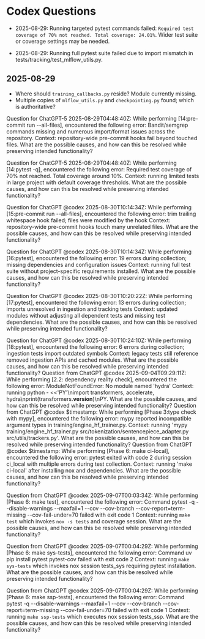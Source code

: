 # Codex Questions

- 2025-08-29: Running targeted pytest commands failed: `Required test coverage of 70% not reached. Total coverage: 24.01%`. Wider test suite or coverage settings may be needed.

- 2025-08-29: Running full pytest suite failed due to import mismatch in tests/tracking/test_mlflow_utils.py.

## 2025-08-29
- Where should `training_callbacks.py` reside? Module currently missing.
- Multiple copies of `mlflow_utils.py` and `checkpointing.py` found; which is authoritative?

Question for ChatGPT-5 2025-08-29T04:48:40Z:
While performing [14:pre-commit run --all-files], encountered the following error:
Bandit/semgrep commands missing and numerous import/format issues across the repository.
Context: repository-wide pre-commit hooks fail beyond touched files.
What are the possible causes, and how can this be resolved while preserving intended functionality?

Question for ChatGPT-5 2025-08-29T04:48:40Z:
While performing [14:pytest -q], encountered the following error:
Required test coverage of 70% not reached. Total coverage around 10%.
Context: running limited tests in large project with default coverage thresholds.
What are the possible causes, and how can this be resolved while preserving intended functionality?

Question for ChatGPT @codex 2025-08-30T10:14:34Z:
While performing [15:pre-commit run --all-files], encountered the following error:
trim trailing whitespace hook failed; files were modified by the hook
Context: repository-wide pre-commit hooks touch many unrelated files.
What are the possible causes, and how can this be resolved while preserving intended functionality?

Question for ChatGPT @codex 2025-08-30T10:14:34Z:
While performing [16:pytest], encountered the following error:
19 errors during collection; missing dependencies and configuration issues
Context: running full test suite without project-specific requirements installed.
What are the possible causes, and how can this be resolved while preserving intended functionality?

Question for ChatGPT @codex 2025-08-30T10:20:22Z:
While performing [17:pytest], encountered the following error:
13 errors during collection; imports unresolved in ingestion and tracking tests
Context: updated modules without adjusting all dependent tests and missing test dependencies.
What are the possible causes, and how can this be resolved while preserving intended functionality?

Question for ChatGPT @codex 2025-08-30T10:24:10Z:
While performing [18:pytest], encountered the following error:
6 errors during collection; ingestion tests import outdated symbols
Context: legacy tests still reference removed ingestion APIs and cached modules.
What are the possible causes, and how can this be resolved while preserving intended functionality?
Question from ChatGPT @codex 2025-09-04T09:29:11Z: While performing [2.2: dependency reality check], encountered the following error: ModuleNotFoundError: No module named 'hydra' Context: running python - <<'PY'\nimport transformers, accelerate, hydra\nprint(transformers.__version__)\nPY. What are the possible causes, and how can this be resolved while preserving intended functionality?
Question from ChatGPT @codex $timestamp: While performing [Phase 3:type check with mypy], encountered the following error: mypy reported incompatible argument types in training/engine_hf_trainer.py. Context: running 'mypy training/engine_hf_trainer.py src/tokenization/sentencepiece_adapter.py src/utils/trackers.py'. What are the possible causes, and how can this be resolved while preserving intended functionality?
Question from ChatGPT @codex $timestamp: While performing [Phase 6: make ci-local], encountered the following error: pytest exited with code 2 during session ci_local with multiple errors during test collection. Context: running 'make ci-local' after installing nox and dependencies. What are the possible causes, and how can this be resolved while preserving intended functionality?

Question from ChatGPT @codex 2025-09-07T00:03:34Z:
While performing [Phase 6: make test], encountered the following error: Command pytest -q --disable-warnings --maxfail=1 --cov --cov-branch --cov-report=term-missing --cov-fail-under=70 failed with exit code 1
Context: running `make test` which invokes `nox -s tests` and coverage session.
What are the possible causes, and how can this be resolved while preserving intended functionality?

Question from ChatGPT @codex 2025-09-07T00:04:29Z:
While performing [Phase 6: make sys-tests], encountered the following error: Command uv pip install pytest pytest-cov failed with exit code 2
Context: running `make sys-tests` which invokes nox session tests_sys requiring pytest installation.
What are the possible causes, and how can this be resolved while preserving intended functionality?

Question from ChatGPT @codex 2025-09-07T00:04:29Z:
While performing [Phase 6: make ssp-tests], encountered the following error: Command pytest -q --disable-warnings --maxfail=1 --cov --cov-branch --cov-report=term-missing --cov-fail-under=70 failed with exit code 1
Context: running `make ssp-tests` which executes nox session tests_ssp.
What are the possible causes, and how can this be resolved while preserving intended functionality?
